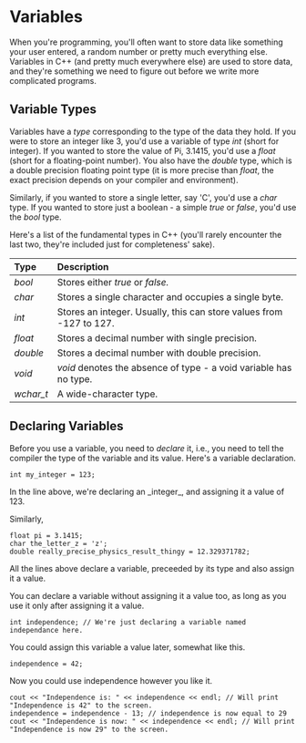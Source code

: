 # Variables

When you're programming, you'll often want to store data like something your user entered, a random number or pretty much everything else. Variables in C++ \(and pretty much everywhere else\) are used to store data, and they're something we need to figure out before we write more complicated programs.

## Variable Types

Variables have a _type_ corresponding to the type of the data they hold. If you were to store an integer like 3, you'd use a variable of type _int_ \(short for integer\). If you wanted to store the value of Pi, 3.1415, you'd use a _float_ \(short for a floating-point number\). You also have the _double_ type, which is a double precision floating point type \(it is more precise than _float_, the exact precision depends on your compiler and environment\).

Similarly, if you wanted to store a single letter, say 'C', you'd use a _char_ type. If you wanted to store just a boolean - a simple _true_ or _false_, you'd use the _bool_ type.

Here's a list of the fundamental types in C++ \(you'll rarely encounter the last two, they're included just for completeness' sake\).

| Type | Description |
| :--- | :--- |
| _bool_ | Stores either _true_ or _false._ |
| _char_ | Stores a single character and occupies a single byte. |
| _int_ | Stores an integer. Usually, this can store values from -127 to 127. |
| _float_ | Stores a decimal number with single precision. |
| _double_ | Stores a decimal number with double precision. |
| _void_ | _void_ denotes the absence of type - a void variable has no type. |
| _wchar\_t_ | A wide-character type. |

## Declaring Variables

Before you use a variable, you need to _declare_ it, i.e., you need to tell the compiler the type of the variable and its value. Here's a variable declaration.

```
int my_integer = 123;
```

In the line above, we're declaring an \_integer\_, and assigning it a value of 123.

Similarly,

```
float pi = 3.1415;
char the_letter_z = 'z';
double really_precise_physics_result_thingy = 12.329371782;
```

All the lines above declare a variable, preceeded by its type and also assign it a value.

You can declare a variable without assigning it a value too, as long as you use it only after assigning it a value.

```
int independence; // We're just declaring a variable named independance here.
```

You could assign this variable a value later, somewhat like this.

```
independence = 42;
```

Now you could use independence however you like it.

```
cout << "Independence is: " << independence << endl; // Will print "Independence is 42" to the screen.
independence = independence - 13; // independence is now equal to 29
cout << "Independence is now: " << independence << endl; // Will print "Independence is now 29" to the screen.
```
